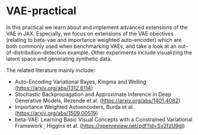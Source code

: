 # VAE-practical
In this practical we learn about and implement advanced extensions of the VAE in JAX. Especially, we focus on extensions of the VAE obectives (relating to beta-vae and importance weighted auto-encoder) which are both commonly used when benchmarking VAEs, and take a look at an out-of-distribution-detection example. Other experiments include visualizing the latent space and generating synthetic data.

The related literature mainly include:
* Auto-Encoding Variational Bayes, Kingma and Welling (https://arxiv.org/abs/1312.6114)
* Stochastic Backpropagation and Approximate Inference in Deep Generative Models, Rezende et al. (https://arxiv.org/abs/1401.4082)
* Importance Weighted Autoencoders, Burda et al. (https://arxiv.org/abs/1509.00519)
* beta-VAE: Learning Basic Visual Concepts with a Constrained Variational Framework , Higgins et al. (https://openreview.net/pdf?id=Sy2fzU9gl)
